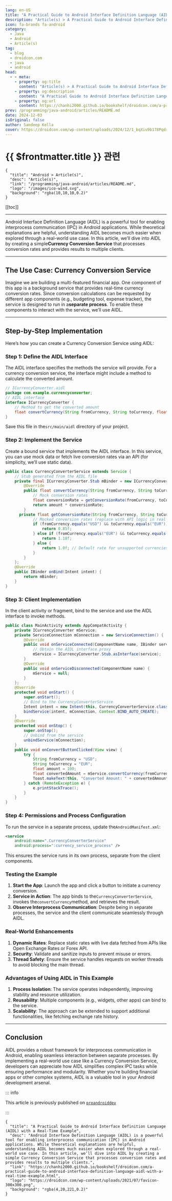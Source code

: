 ```yaml
---
lang: en-US
title: "A Practical Guide to Android Interface Definition Language (AIDL) with a Real-Time Example"
description: "Article(s) > A Practical Guide to Android Interface Definition Language (AIDL) with a Real-Time Example"
icon: fa-brands fa-android
category:
  - Java
  - Android
  - Article(s)
tag:
  - blog
  - droidcon.com
  - java
  - android
head:
  - - meta:
    - property: og:title
      content: "Article(s) > A Practical Guide to Android Interface Definition Language (AIDL) with a Real-Time Example"
    - property: og:description
      content: "A Practical Guide to Android Interface Definition Language (AIDL) with a Real-Time Example"
    - property: og:url
      content: https://chanhi2000.github.io/bookshelf/droidcon.com/a-practical-guide-to-android-interface-definition-language-aidl-with-a-real-time-example.html
prev: /programming/java-android/articles/README.md
date: 2024-12-03
isOriginal: false
author: Sandeep Kella
cover: https://droidcon.com/wp-content/uploads/2024/12/1_bqXiu9b178PqdrckQOM31Q.webp
---
```


# {{ $frontmatter.title }} 관련

```component VPCard
{
  "title": "Android > Article(s)",
  "desc": "Article(s)",
  "link": "/programming/java-android/articles/README.md",
  "logo": "/images/ico-wind.svg",
  "background": "rgba(10,10,10,0.2)"
}
```

[[toc]]

---

<SiteInfo
  name="A Practical Guide to Android Interface Definition Language (AIDL) with a Real-Time Example"
  desc="Android Interface Definition Language (AIDL) is a powerful tool for enabling interprocess communication (IPC) in Android applications. While theoretical explanations are helpful, understanding AIDL becomes much easier when explored through a real-world use case. In this article, we’ll dive into AIDL by creating a simple Currency Conversion Service that processes conversion rates and provides results to multiple clients."
  url="https://droidcon.com/2024/12/03/a-practical-guide-to-android-interface-definition-language-aidl-with-a-real-time-example"
  logo="https://droidcon.com/wp-content/uploads/2021/07/favicon-300x300.png"
  preview="https://droidcon.com/wp-content/uploads/2024/12/1_bqXiu9b178PqdrckQOM31Q.webp"/>

Android Interface Definition Language (AIDL) is a powerful tool for enabling interprocess communication (IPC) in Android applications. While theoretical explanations are helpful, understanding AIDL becomes much easier when explored through a real-world use case. In this article, we’ll dive into AIDL by creating a simple**Currency Conversion Service** that processes conversion rates and provides results to multiple clients.

---

## The Use Case: Currency Conversion Service

Imagine we are building a multi-featured financial app. One component of this app is a background service that provides real-time currency conversion rates. Since conversion calculations can be requested by different app components (e.g., budgeting tool, expense tracker), the service is designed to run in a**separate process**. To enable these components to interact with the service, we’ll use AIDL.

---

## Step-by-Step Implementation

Here’s how you can create a Currency Conversion Service using AIDL:

### Step 1: Define the AIDL Interface

The AIDL interface specifies the methods the service will provide. For a currency conversion service, the interface might include a method to calculate the converted amount.

```java title="ICurrencyConverter.aidl"
// ICurrencyConverter.aidl
package com.example.currencyconverter;
// AIDL interface
interface ICurrencyConverter {
    // Method to get the converted amount
    float convertCurrency(String fromCurrency, String toCurrency, float amount);
}
```

Save this file in the<VPIcon icon="fas fa-folder-open"/>`src/main/aidl` directory of your project.

### Step 2: Implement the Service

Create a bound service that implements the AIDL interface. In this service, you can use mock data or fetch live conversion rates via an API (for simplicity, we’ll use static data).

```java :collapsed-lines title="CurrencyConverterService.aidl"
public class CurrencyConverterService extends Service {
    // Stub generated from the AIDL file
    private final ICurrencyConverter.Stub mBinder = new ICurrencyConverter.Stub() {
        @Override
        public float convertCurrency(String fromCurrency, String toCurrency, float amount) {
            // Mock conversion rates
            float conversionRate = getConversionRate(fromCurrency, toCurrency);
            return amount * conversionRate;
        }
      private float getConversionRate(String fromCurrency, String toCurrency) {
            // Mocked conversion rates (replace with API logic in real use cases)
            if (fromCurrency.equals("USD") && toCurrency.equals("EUR")) {
                return 0.85f;
            } else if (fromCurrency.equals("EUR") && toCurrency.equals("USD")) {
                return 1.18f;
            } else {
                return 1.0f; // Default rate for unsupported currencies
            }
        }
    };
    @Override
    public IBinder onBind(Intent intent) {
        return mBinder;
    }
}
```

### Step 3: Client Implementation

In the client activity or fragment, bind to the service and use the AIDL interface to invoke methods.

```java :collapsed-lines title="MainActivity.java"
public class MainActivity extends AppCompatActivity {
    private ICurrencyConverter mService;
    private ServiceConnection mConnection = new ServiceConnection() {
        @Override
        public void onServiceConnected(ComponentName name, IBinder service) {
            // Obtain the AIDL interface proxy
            mService = ICurrencyConverter.Stub.asInterface(service);
        }
        @Override
        public void onServiceDisconnected(ComponentName name) {
            mService = null;
        }
    };
    @Override
    protected void onStart() {
        super.onStart();
        // Bind to the CurrencyConverterService
        Intent intent = new Intent(this, CurrencyConverterService.class);
        bindService(intent, mConnection, Context.BIND_AUTO_CREATE);
    }
    @Override
    protected void onStop() {
        super.onStop();
        // Unbind from the service
        unbindService(mConnection);
    }
    public void onConvertButtonClicked(View view) {
        try {
            String fromCurrency = "USD";
            String toCurrency = "EUR";
            float amount = 100;
            float convertedAmount = mService.convertCurrency(fromCurrency, toCurrency, amount);
            Toast.makeText(this, "Converted Amount: " + convertedAmount, Toast.LENGTH_SHORT).show();
        } catch (RemoteException e) {
            e.printStackTrace();
        }
    }
}
```

### Step 4: Permissions and Process Configuration

To run the service in a separate process, update the<VPIcon icon="fa-brands fa-android"/>`AndroidManifest.xml`:

```xml title="AndroidManifest.xml"
<service
    android:name=".CurrencyConverterService"
    android:process=":currency_service_process" />
```

This ensures the service runs in its own process, separate from the client components.

### Testing the Example

1. **Start the App**: Launch the app and click a button to initiate a currency conversion.
2. **Service in Action**: The app binds to the`CurrencyConverterService`, invokes the`convertCurrency`method, and retrieves the result.
3. **Observe Interprocess Communication**: Despite being in separate processes, the service and the client communicate seamlessly through AIDL.

### Real-World Enhancements

1. **Dynamic Rates**: Replace static rates with live data fetched from APIs like Open Exchange Rates or Forex API.
2. **Security**: Validate and sanitize inputs to prevent misuse or errors.
3. **Thread Safety**: Ensure the service handles requests on worker threads to avoid blocking the main thread.

### Advantages of Using AIDL in This Example

1. **Process Isolation**: The service operates independently, improving stability and resource utilization.
2. **Reusability**: Multiple components (e.g., widgets, other apps) can bind to the service.
3. **Scalability**: The approach can be extended to support additional functionalities, like fetching exchange rate history.

---

## Conclusion

AIDL provides a robust framework for interprocess communication in Android, enabling seamless interaction between separate processes. By implementing a real-world use case like a Currency Conversion Service, developers can appreciate how AIDL simplifies complex IPC tasks while ensuring performance and modularity. Whether you’re building financial apps or other complex systems, AIDL is a valuable tool in your Android development arsenal.

::: info

This article is previously published on [<VPIcon icon="fa-brands fa-medium"/>`proandroiddev`](https://proandroiddev.com/a-practical-guide-to-android-interface-definition-language-aidl-with-a-real-time-example-517909777921)

<SiteInfo
  name="A Practical Guide to Android Interface Definition Language (AIDL) with a Real-Time Example"
  desc="Android Interface Definition Language (AIDL) is a powerful tool for enabling interprocess communication (IPC) in Android applications…"
  url="https://proandroiddev.com/a-practical-guide-to-android-interface-definition-language-aidl-with-a-real-time-example-517909777921/"
  logo="https://miro.medium.com/v2/resize:fill:256:256/1*A8VytPZQhvUf_MG6hm_Dlw.png"
  preview="https://miro.medium.com/v2/resize:fit:1024/1*bqXiu9b178PqdrckQOM31Q.png"/>

:::

<!-- TODO: add ARTICLE CARD -->
```component VPCard
{
  "title": "A Practical Guide to Android Interface Definition Language (AIDL) with a Real-Time Example",
  "desc": "Android Interface Definition Language (AIDL) is a powerful tool for enabling interprocess communication (IPC) in Android applications. While theoretical explanations are helpful, understanding AIDL becomes much easier when explored through a real-world use case. In this article, we’ll dive into AIDL by creating a simple Currency Conversion Service that processes conversion rates and provides results to multiple clients.",
  "link": "https://chanhi2000.github.io/bookshelf/droidcon.com/a-practical-guide-to-android-interface-definition-language-aidl-with-a-real-time-example.html",
  "logo": "https://droidcon.com/wp-content/uploads/2021/07/favicon-300x300.png",
  "background": "rgba(4,20,221,0.2)"
}
```

